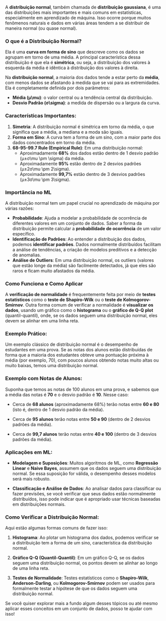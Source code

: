 A **distribuição normal**, também chamada de **distribuição gaussiana**, é uma das distribuições mais importantes e mais comuns em estatísticas, especialmente em aprendizado de máquina. Isso ocorre porque muitos fenômenos naturais e dados em várias áreas tendem a se distribuir de maneira normal (ou quase normal).

### O que é a Distribuição Normal?

Ela é uma **curva em forma de sino** que descreve como os dados se agrupam em torno de uma média. A principal característica dessa distribuição é que ela é **simétrica**, ou seja, a distribuição dos valores à esquerda da média é idêntica à distribuição dos valores à direita.

Na **distribuição normal**, a maioria dos dados tende a estar perto da **média**, com menos dados se afastando à medida que se vai para as extremidades. Ela é completamente definida por dois parâmetros:

- **Média (μ\mu)**: o valor central ou a tendência central da distribuição.
- **Desvio Padrão (σ\sigma)**: a medida de dispersão ou a largura da curva.
### Características Importantes:

1. **Simetria**: A distribuição normal é simétrica em torno da média, o que significa que a média, a mediana e a moda são iguais.
2. **Forma em Sino**: A curva tem a forma de um sino, com a maior parte dos dados concentrados em torno da média.
3. **68-95-99.7 Rule (Empirical Rule)**: Em uma distribuição normal:
    - Aproximadamente **68%** dos dados estão dentro de 1 desvio padrão (μ±σ\mu \pm \sigma) da média.
    - Aproximadamente **95%** estão dentro de 2 desvios padrões (μ±2σ\mu \pm 2\sigma).
    - Aproximadamente **99,7%** estão dentro de 3 desvios padrões (μ±3σ\mu \pm 3\sigma).
### Importância no ML

A distribuição normal tem um papel crucial no aprendizado de máquina por várias razões:
- **Probabilidade**: Ajuda a modelar a probabilidade de ocorrência de diferentes valores em um conjunto de dados. Saber a forma da distribuição permite calcular a **probabilidade de ocorrência** de um valor específico.
- **Identificação de Padrões**: Ao entender a distribuição dos dados, podemos **identificar padrões**. Dados normalmente distribuídos facilitam a análise de tendências, a criação de modelos preditivos e a detecção de anomalias.
- **Análise de Outliers**: Em uma distribuição normal, os outliers (valores que estão longe da média) são facilmente detectados, já que eles são raros e ficam muito afastados da média.
### Como Funciona e Como Aplicar

A **verificação de normalidade** é frequentemente feita por meio de **testes estatísticos** como o **teste de Shapiro-Wilk** ou o **teste de Kolmogorov-Smirnov**. Outra forma comum de verificar a normalidade é **visualizar os dados**, usando um gráfico como o **histograma** ou o **gráfico de Q-Q plot** (quantil-quantil), onde, se os dados seguem uma distribuição normal, eles devem se alinhar em uma linha reta.

### Exemplo Prático:

Um exemplo clássico de distribuição normal é o desempenho de estudantes em uma prova. Se as notas dos alunos estão distribuídas de forma que a maioria dos estudantes obteve uma pontuação próxima à média (por exemplo, 70), com poucos alunos obtendo notas muito altas ou muito baixas, temos uma distribuição normal.

### Exemplo com Notas de Alunos:

Suponha que temos as notas de 100 alunos em uma prova, e sabemos que a média das notas é **70** e o desvio padrão é **10**. Nesse caso:

- Cerca de **68 alunos** (aproximadamente 68%) terão notas entre **60 e 80** (isto é, dentro de 1 desvio padrão da média).
    
- Cerca de **95 alunos** terão notas entre **50 e 90** (dentro de 2 desvios padrões da média).
    
- Cerca de **99,7 alunos** terão notas entre **40 e 100** (dentro de 3 desvios padrões da média).
    

### Aplicações em ML:

- **Modelagem e Suposições**: Muitos algoritmos de ML, como **Regressão Linear** e **Naive Bayes**, assumem que os dados seguem uma distribuição normal. Se essa suposição for válida, o desempenho desses modelos será mais robusto.
    
- **Classificação e Análise de Dados**: Ao analisar dados para classificar ou fazer previsões, se você verificar que seus dados estão normalmente distribuídos, isso pode indicar que é apropriado usar técnicas baseadas em distribuições normais.
    

### Como Verificar a Distribuição Normal:

Aqui estão algumas formas comuns de fazer isso:

1. **Histograma**: Ao plotar um histograma dos dados, podemos verificar se a distribuição tem a forma de um sino, característica da distribuição normal.
    
2. **Gráfico Q-Q (Quantil-Quantil)**: Em um gráfico Q-Q, se os dados seguem uma distribuição normal, os pontos devem se alinhar ao longo de uma linha reta.
    
3. **Testes de Normalidade**: Testes estatísticos como o **Shapiro-Wilk**, **Anderson-Darling**, ou **Kolmogorov-Smirnov** podem ser usados para formalmente testar a hipótese de que os dados seguem uma distribuição normal.
    

Se você quiser explorar mais a fundo algum desses tópicos ou até mesmo aplicar esses conceitos em um conjunto de dados, posso te ajudar com isso!